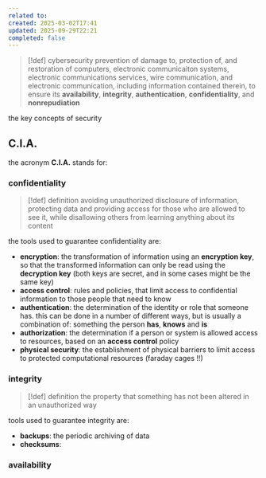 ```yaml
---
related to:
created: 2025-03-02T17:41
updated: 2025-09-29T22:21
completed: false
---
```

>[!def] cybersecurity
>prevention of damage to, protection of, and restoration of computers, electronic communicaiton systems, electronic communications services, wire communication, and electronic communication, including information contained therein, to ensure its **availability**, **integrity**, **authentication**, **confidentiality**, and **nonrepudiation**

the key concepts of security 
## C.I.A.
the acronym **C.I.A.** stands for: 
### confidentiality 
>[!def] definition
>avoiding unauthorized disclosure of information, protecting data and providing access for those who are allowed to see it, while disallowing others from learning anything about its content

the tools used to guarantee confidentiality are:
- **encryption**: the transformation of information using an **encryption key**, so that the transformed information can only be read using the **decryption key** (both keys are secret, and in some cases might be the same key)
- **access control**: rules and policies, that limit access to confidential information to those people that need to know
- **authentication**: the determination of the identity or role that someone has. this can be done in a number of different ways, but is usually a combination of: something the person **has**, **knows** and **is**
- **authorization**: the determination if a person or system is allowed access to resources, based on an **access control** policy
- **physical security**: the establishment of physical barriers to limit access to protected computational resources (faraday cages !!)
### integrity
>[!def] definition
>the property that something has not been altered in an unauthorized way

tools used to guarantee integrity are:
- **backups**: the periodic archiving of data
- **checksums**: 
### availability